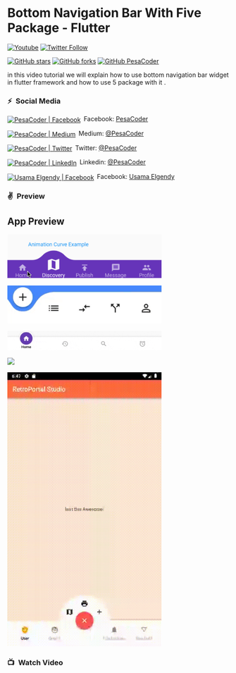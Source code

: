 <!-- Write app name here  -->
# Bottom Navigation Bar With Five Package - Flutter

<!-- Just  label image -->
[![Youtube](https://img.shields.io/static/v1?label=PesaCoder&message=Subscribe&logo=YouTube&color=FF0000&style=for-the-badge)][youtube]
[![Twitter Follow](https://img.shields.io/twitter/follow/PesaCoder?color=1DA1F2&label=Followers&logo=twitter&style=for-the-badge)][twitter]

[twitter]: https://twitter.com/intent/follow?original_referer=https%3A%2F%2Fgithub.com%2FPesaCoder&screen_name=PesaCoder


[youtube]: https://www.youtube.com/PesaCoder?sub_confirmation=1


<!--  Star , fork and follow -->

[![GitHub stars](https://img.shields.io/github/stars/PesaCoder/bottom_navigation_flutter.svg?style=social&label=Star)](https://github.com/PesaCoder/bottom_navigation_flutter) 
[![GitHub forks](https://img.shields.io/github/forks/PesaCoder/bottom_navigation_flutter.svg?style=social&label=Fork)](https://github.com/PesaCoder/bottom_navigation_flutter/fork)
[![GitHub PesaCoder](https://img.shields.io/github/followers/PesaCoder?label=follow&style=social)](https://github.com/PesaCoder)

<!-- description  -->
in this video tutorial we will explain how to use bottom navigation bar widget in flutter framework and how to use 5 package with it .

### ⚡&ensp;Social Media


<!-- facebook page  -->
[<img align="center" alt="PesaCoder | Facebook" width="22px" src="https://cdn.jsdelivr.net/npm/simple-icons@v3/icons/facebook.svg" />](https://facebook.com/PesaCoder "Facebook Pesa Coder")&ensp;Facebook: [PesaCoder](https://facebook.com/PesaCoder "Facebook Pesa Coder")

<!--  Medium  -->
[<img align="center" alt="PesaCoder | Medium" width="22px" src="https://cdn.jsdelivr.net/npm/simple-icons@v3/icons/medium.svg" />](https://medium.com/@PesaCoder "Medium Pesa Coder")&ensp;Medium: [@PesaCoder](https://medium.com/@PesaCoder "Medium Pesa Coder")

<!--  twitter  -->
[<img align="center" alt="PesaCoder | Twitter" width="22px" src="https://cdn.jsdelivr.net/npm/simple-icons@v3/icons/twitter.svg" />](https://twitter.com/intent/follow?original_referer=https%3A%2F%2Fgithub.com%2FPesaCoder&screen_name=PesaCoder "Twitter PesaCoder")&ensp;Twitter: [@PesaCoder](https://twitter.com/intent/follow?original_referer=https%3A%2F%2Fgithub.com%2FPesaCoder&screen_name=PesaCoder "Twitter PesaCoder")

<!-- Linkedin -->
[<img align="center" alt="PesaCoder | LinkedIn" width="22px" src="https://cdn.jsdelivr.net/npm/simple-icons@v3/icons/linkedin.svg" />](https://linkedin.com/in/PesaCoder "Linkedin Pesa Coder")&ensp;Linkedin: [@PesaCoder](https://linkedin.com/in/PesaCoder "Linkedin Pesa Coder")

<!-- facebook profile  -->
[<img align="center" alt="Usama Elgendy | Facebook" width="22px" src="https://cdn.jsdelivr.net/npm/simple-icons@v3/icons/facebook.svg" />](https://facebook.com/usama.gindy "Facebook Usama Elgendy")&ensp;Facebook: [Usama Elgendy](https://facebook.com/usama.gindy "Facebook Usama Elgendy")

 ### ✌&ensp;Preview


## App Preview             
<a href="" target="_blank"><img src="doc/1.gif" width="350"></a> 

<a href="" target="_blank"><img src="doc/3.gif" width="350"></a> 

<a href="" target="_blank"><img src="doc/4.gif" width="350"></a> 

<a href="" target="_blank"><img src="doc/2.gif" width="350"></a> 

<a href="" target="_blank"><img src="doc/5.gif" width="350"></a> 


### 📺&ensp;Watch Video


